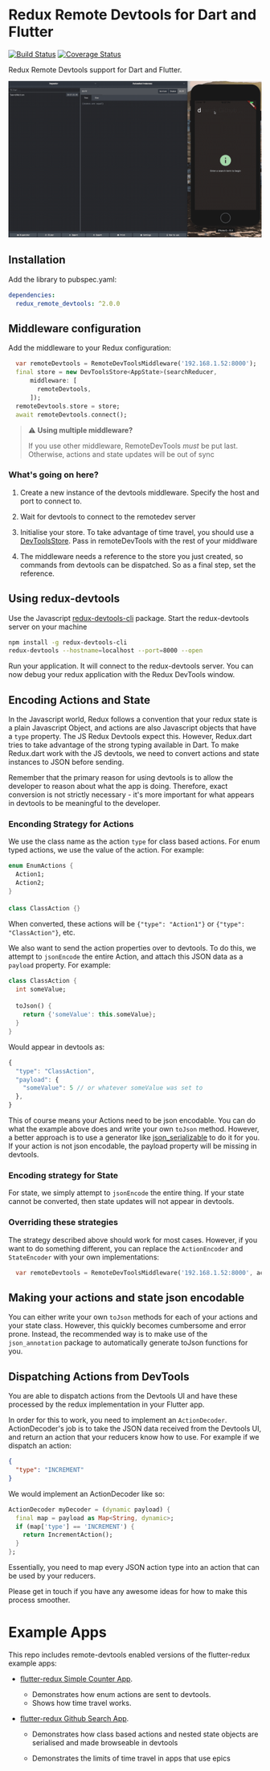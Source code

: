 # Redux Remote Devtools for Dart and Flutter

[![Build Status](https://travis-ci.com/MichaelMarner/dart-redux-remote-devtools.svg?branch=master)](https://travis-ci.com/MichaelMarner/dart-redux-remote-devtools) [![Coverage Status](https://coveralls.io/repos/github/MichaelMarner/dart-redux-remote-devtools/badge.svg?branch=master)](https://coveralls.io/github/MichaelMarner/dart-redux-remote-devtools?branch=master)

Redux Remote Devtools support for Dart and Flutter.

![Devtools Demo](https://github.com/MichaelMarner/dart-redux-remote-devtools/raw/master/doc/assets/DartReduxDemo.gif)

## Installation

Add the library to pubspec.yaml:

```yaml
dependencies:
  redux_remote_devtools: ^2.0.0
```

## Middleware configuration

Add the middleware to your Redux configuration:

```dart
  var remoteDevtools = RemoteDevToolsMiddleware('192.168.1.52:8000');
  final store = new DevToolsStore<AppState>(searchReducer,
      middleware: [
        remoteDevtools,
      ]);
  remoteDevtools.store = store;
  await remoteDevtools.connect();
```

> :warning: **Using multiple middleware?**
>
> If you use other middleware, RemoteDevTools _must_ be put last. Otherwise,
> actions and state updates will be out of sync

### What's going on here?

1. Create a new instance of the devtools middleware. Specify the host and port to connect to.

1. Wait for devtools to connect to the remotedev server

1. Initialise your store. To take advantage of time travel, you should use a [DevToolsStore](https://pub.dartlang.org/packages/redux_dev_tools). Pass in remoteDevTools with the rest of your middlware

1. The middleware needs a reference to the store you just created, so commands from devtools can be dispatched. So as a final step, set the reference.

## Using redux-devtools

Use the Javascript [redux-devtools-cli](https://github.com/reduxjs/redux-devtools/tree/master/packages/redux-devtools-cli) package. Start the redux-devtools server on your machine

```bash
npm install -g redux-devtools-cli
redux-devtools --hostname=localhost --port=8000 --open
```

Run your application. It will connect to the redux-devtools server. You can now debug your redux application with the Redux DevTools window.

## Encoding Actions and State

In the Javascript world, Redux follows a convention that your redux state is a plain Javascript Object, and actions are also Javascript objects that have a `type` property. The JS Redux Devtools expect this. However, Redux.dart tries to take advantage of the strong typing available in Dart. To make Redux.dart work with the JS devtools, we need to convert actions and state instances to JSON before sending.

Remember that the primary reason for using devtools is to allow the developer to reason about what the app is doing. Therefore, exact conversion is not strictly necessary - it's more important for what appears in devtools to be meaningful to the developer.

### Enconding Strategy for Actions

We use the class name as the action `type` for class based actions. For enum typed actions, we use the value of the action. For example:

```dart
enum EnumActions {
  Action1;
  Action2;
}

class ClassAction {}
```

When converted, these actions will be `{"type": "Action1"}` or `{"type": "ClassAction"}`, etc.

We also want to send the action properties over to devtools. To do this, we attempt to `jsonEncode` the entire Action, and attach this JSON data as a `payload` property. For example:

```dart
class ClassAction {
  int someValue;

  toJson() {
    return {'someValue': this.someValue};
  }
}
```

Would appear in devtools as:

```js
{
  "type": "ClassAction",
  "payload": {
    "someValue": 5 // or whatever someValue was set to
  },
}
```

This of course means your Actions need to be json encodable. You can do what the example above does and write your own `toJson` method. However, a better approach is to use a generator like [json_serializable](https://pub.dartlang.org/packages/json_serializable) to do it for you. If your action is not json encodable, the payload property will be missing in devtools.

### Encoding strategy for State

For state, we simply attempt to `jsonEncode` the entire thing. If your state cannot be converted, then state updates will not appear in devtools.

### Overriding these strategies

The strategy described above should work for most cases. However, if you want to do something different, you can replace the `ActionEncoder` and `StateEncoder` with your own implementations:

```dart
  var remoteDevtools = RemoteDevToolsMiddleware('192.168.1.52:8000', actionEncoder: MyCoolActionEncoder);
```

## Making your actions and state json encodable

You can either write your own `toJson` methods for each of your actions and your state class. However, this quickly becomes cumbersome and error prone. Instead, the recommended way is to make use of the `json_annotation` package to automatically generate toJson functions for you.

## Dispatching Actions from DevTools

You are able to dispatch actions from the Devtools UI and have these processed by the redux implementation in your Flutter app.

In order for this to work, you need to implement an `ActionDecoder`. ActionDecoder's job is to take the JSON data received from the Devtools UI, and return an action that your reducers know how to use. For example if we dispatch an action:

```json
{
  "type": "INCREMENT"
}
```

We would implement an ActionDecoder like so:

```dart
ActionDecoder myDecoder = (dynamic payload) {
  final map = payload as Map<String, dynamic>;
  if (map['type'] == 'INCREMENT') {
    return IncrementAction();
  }
};
```

Essentially, you need to map every JSON action type into an action that can be used by your reducers.

Please get in touch if you have any awesome ideas for how to make this process smoother.

# Example Apps

This repo includes remote-devtools enabled versions of the flutter-redux example apps:

- [flutter-redux Simple Counter App](https://github.com/MichaelMarner/dart-redux-remote-devtools/tree/master/example/counter).

  - Demonstrates how enum actions are sent to devtools.
  - Shows how time travel works.

* [flutter-redux Github Search App](https://github.com/MichaelMarner/dart-redux-remote-devtools/tree/master/example/githubsearch).

  - Demonstrates how class based actions and nested state objects are serialised and made browseable in devtools

  - Demonstrates the limits of time travel in apps that use epics
